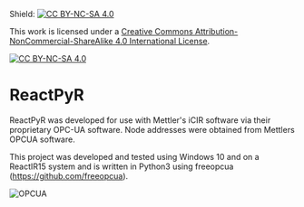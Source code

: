 Shield: [![CC BY-NC-SA 4.0][cc-by-nc-sa-shield]][cc-by-nc-sa]

This work is licensed under a
[Creative Commons Attribution-NonCommercial-ShareAlike 4.0 International License][cc-by-nc-sa].

[![CC BY-NC-SA 4.0][cc-by-nc-sa-image]][cc-by-nc-sa]

[cc-by-nc-sa]: http://creativecommons.org/licenses/by-nc-sa/4.0/
[cc-by-nc-sa-image]: https://licensebuttons.net/l/by-nc-sa/4.0/88x31.png
[cc-by-nc-sa-shield]: https://img.shields.io/badge/License-CC%20BY--NC--SA%204.0-lightgrey.svg

# ReactPyR

ReactPyR was developed for use with Mettler's iCIR software via their proprietary OPC-UA software. Node addresses were obtained from Mettlers OPCUA software. 

This project was developed and tested using Windows 10 and on a ReactIR15 system and is written in Python3 using freeopcua (https://github.com/freeopcua). 

![OPCUA](images/OPCRA.PNG)


